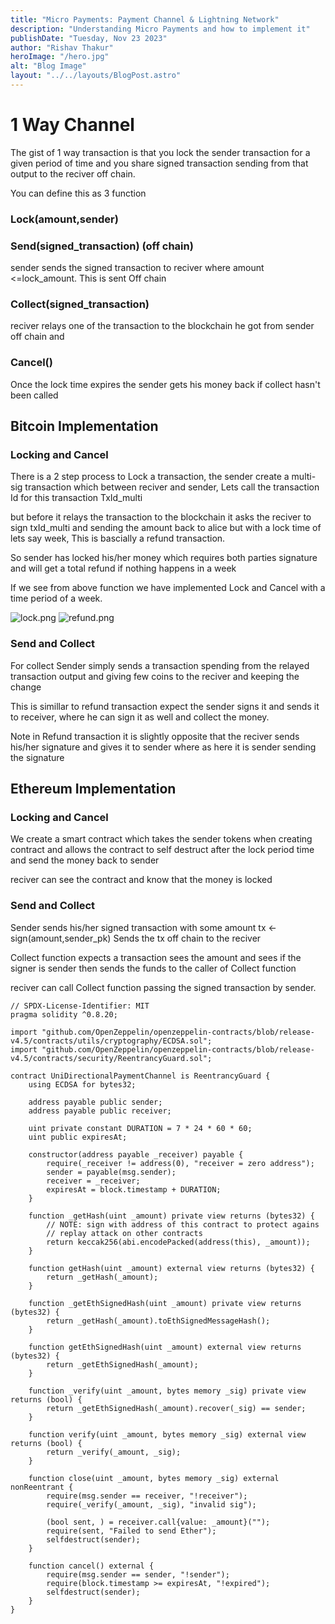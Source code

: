 ```yaml
---
title: "Micro Payments: Payment Channel & Lightning Network"
description: "Understanding Micro Payments and how to implement it"
publishDate: "Tuesday, Nov 23 2023"
author: "Rishav Thakur"
heroImage: "/hero.jpg"
alt: "Blog Image"
layout: "../../layouts/BlogPost.astro"
---
```



# 1 Way Channel 
The gist of 1 way transaction is that you lock the sender transaction for a given period of time and you share signed transaction sending from that output to the reciver off chain.

You can define this as 3 function 

### Lock(amount,sender) 

### Send(signed_transaction) (off chain)
sender sends the signed transaction to reciver where amount <=lock_amount. This is sent Off chain

### Collect(signed_transaction) 
reciver relays one of the transaction to the blockchain he got from sender off chain and 


### Cancel()
Once the lock time expires the sender gets his money back if collect hasn't been called  


## Bitcoin Implementation

### Locking and Cancel
There is a 2 step process to Lock a transaction, the sender create a multi-sig transaction which between reciver and sender,
Lets call the transaction Id for this transaction TxId_multi

but before it relays the transaction to the blockchain it asks the reciver to sign txId_multi and sending the amount back to alice but with a lock time of lets say week, This is bascially a refund transaction.

So sender has locked his/her money which requires both parties signature and will get a total refund if nothing happens in a week

If we see from above function we have implemented Lock and Cancel with a time period of a week. 


![lock.png](/assets/blog/micro-payments/lock.png)
![refund.png](/assets/blog/micro-payments/refund.png)

### Send and Collect
For collect Sender simply sends a transaction spending from the relayed transaction output and giving few coins to the reciver and keeping the change 

This is simillar to refund transaction expect the sender signs it and sends it to receiver, where he can sign it as well and collect the money. 


Note in Refund transaction it is slightly opposite that the reciver sends his/her signature and gives it to sender where as here it is sender sending the signature


## Ethereum Implementation

### Locking and Cancel 
We create a smart contract which takes the sender tokens when creating contract and allows the contract to self destruct after the lock period time and send the money back to sender 

reciver can see the contract and know that the money is locked

### Send and Collect 
Sender sends his/her signed transaction with some amount tx <- sign(amount,sender_pk)
Sends the tx off chain to the reciver

Collect function expects a transaction sees the amount and sees if the signer is sender then sends the funds to the caller of Collect function 

reciver can call Collect function passing the signed transaction by sender.

```
// SPDX-License-Identifier: MIT
pragma solidity ^0.8.20;

import "github.com/OpenZeppelin/openzeppelin-contracts/blob/release-v4.5/contracts/utils/cryptography/ECDSA.sol";
import "github.com/OpenZeppelin/openzeppelin-contracts/blob/release-v4.5/contracts/security/ReentrancyGuard.sol";

contract UniDirectionalPaymentChannel is ReentrancyGuard {
    using ECDSA for bytes32;

    address payable public sender;
    address payable public receiver;

    uint private constant DURATION = 7 * 24 * 60 * 60;
    uint public expiresAt;

    constructor(address payable _receiver) payable {
        require(_receiver != address(0), "receiver = zero address");
        sender = payable(msg.sender);
        receiver = _receiver;
        expiresAt = block.timestamp + DURATION;
    }

    function _getHash(uint _amount) private view returns (bytes32) {
        // NOTE: sign with address of this contract to protect agains
        // replay attack on other contracts
        return keccak256(abi.encodePacked(address(this), _amount));
    }

    function getHash(uint _amount) external view returns (bytes32) {
        return _getHash(_amount);
    }

    function _getEthSignedHash(uint _amount) private view returns (bytes32) {
        return _getHash(_amount).toEthSignedMessageHash();
    }

    function getEthSignedHash(uint _amount) external view returns (bytes32) {
        return _getEthSignedHash(_amount);
    }

    function _verify(uint _amount, bytes memory _sig) private view returns (bool) {
        return _getEthSignedHash(_amount).recover(_sig) == sender;
    }

    function verify(uint _amount, bytes memory _sig) external view returns (bool) {
        return _verify(_amount, _sig);
    }

    function close(uint _amount, bytes memory _sig) external nonReentrant {
        require(msg.sender == receiver, "!receiver");
        require(_verify(_amount, _sig), "invalid sig");

        (bool sent, ) = receiver.call{value: _amount}("");
        require(sent, "Failed to send Ether");
        selfdestruct(sender);
    }

    function cancel() external {
        require(msg.sender == sender, "!sender");
        require(block.timestamp >= expiresAt, "!expired");
        selfdestruct(sender);
    }
}


```


